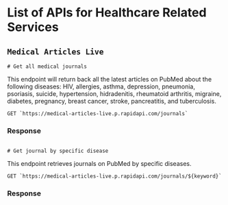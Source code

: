 # List of APIs for Healthcare Related Services

## `Medical Articles Live`

`# Get all medical journals`

This endpoint will return back all the latest articles on PubMed about the following diseases: HIV, allergies, asthma, depression, pneumonia, psoriasis, suicide, hypertension, hidradenitis, rheumatoid arthritis, migraine, diabetes, pregnancy, breast cancer, stroke, pancreatitis, and tuberculosis.

```
GET `https://medical-articles-live.p.rapidapi.com/journals`
```

### Response
```json

```

`# Get journal by specific disease`

This endpoint retrieves journals on PubMed by specific diseases.

```
GET `https://medical-articles-live.p.rapidapi.com/journals/${keyword}`
```

### Response
```json
```